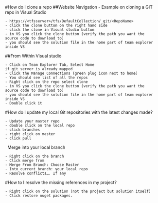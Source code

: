 #How do I clone a repo
##Website Navigation - 
Example on cloning a GIT repo in Visual Studio
		
	- https://<tfsserver>/tfs/DefaultCollection/_git/<RepoName> 
	- click the clone button on the right hand side
	- click the clone in Visual studio button
	- in VS you click the clone button (verify the path you want the source code to download to)
	- you should see the solution file in the home part of team explorer inside VS
 
		
##From Within Visual studio

	- Click on Team Explorer Tab, Select Home
	if git server is already mapped  
	- Click the Manage Connections (green plug icon next to home) 
	- You should see list of all the repos
	- Right click on the repo select clone
	- in VS you click the clone button (verify the path you want the source code to download to)
	- you should see the solution file in the home part of team explorer inside VS
	- Double click it

#How do I update my local Git repositories with the latest changes made?

	- Update your master repo
	- double click on the local repo
	- click branches
	- right click on master 
	- click pull
 
Merge into your local branch

	- Right click on the branch
	- Click merge from
	- Merge From Branch: Choose Master
	- Into current branch: your local repo
	- Resolve conflicts…. If any

#How to I resolve the missing references in my project?
	
	- Right click on the solution (not the project but solution itself)
	- Click restore nuget packages.
